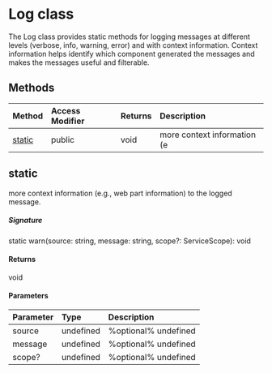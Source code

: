 # Log class

The Log class provides static methods for logging messages at different levels (verbose, 
info, warning, error) and with context information. Context information helps identify 
which component generated the messages and makes the messages useful and filterable. 






## Methods

| Method	   | Access Modifier | Returns	| Description|
|:-------------|:----|:-------|:-----------|
|[static](#static)      | public | void | more context information (e |




## static

more context information (e.g., web part information) to the logged message.

##### Signature
static warn(source: string, message: string, scope?: ServiceScope): void

#### Returns
void

#### Parameters


| Parameter	   | Type    | Description |
|:-------------|:---------------|:------------|
| source     | undefined | %optional% undefined |
| message     | undefined | %optional% undefined |
| scope?     | undefined | %optional% undefined |

